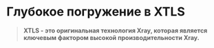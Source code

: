 # Глубокое погружение в XTLS

> **XTLS - это оригинальная технология Xray, которая является ключевым фактором
> высокой производительности Xray.**

<Badge text="WIP" type="warning"/>
